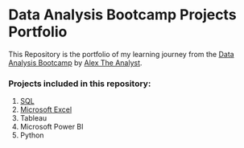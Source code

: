 # Data Analysis Bootcamp Projects Portfolio

This Repository is the portfolio of my learning journey from the [Data Analysis Bootcamp](https://youtube.com/playlist?list=PLUaB-1hjhk8FE_XZ87vPPSfHqb6OcM0cF&si=0XSN1H35SL1MRLS2) by [Alex The Analyst](https://www.youtube.com/@AlexTheAnalyst). 

### Projects included in this repository:
1. [SQL](https://github.com/farhantoshi/dataanalysis_bootcamp_pojects/tree/main/SQL)
2. [Microsoft Excel](https://github.com/farhantoshi/dataanalysis_bootcamp_pojects/tree/main/excel)
3. Tableau
4. Microsoft Power BI
5. Python
